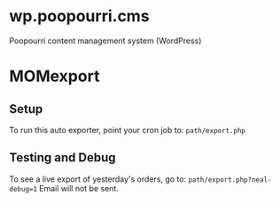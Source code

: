 wp.poopourri.cms
================

Poopourri content management system (WordPress)

MOMexport
=========

## Setup

To run this auto exporter, point your cron job to: `path/export.php`

## Testing and Debug

To see a live export of yesterday's orders, go to: `path/export.php?neal-debug=1`
Email will not be sent.
